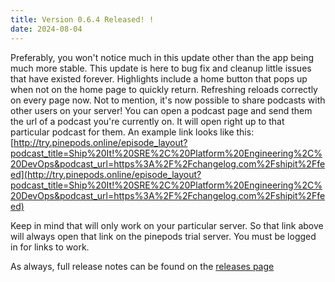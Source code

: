 ```yaml
---
title: Version 0.6.4 Released! !
date: 2024-08-04
---
```


Preferably, you won't notice much in this update other than the app being much more stable. This update is here to bug fix and cleanup little issues that have existed forever. Highlights include a home button that pops up when not on the home page to quickly return. Refreshing reloads correctly on every page now. Not to mention, it's now possible to share podcasts with other users on your server! You can open a podcast page and send them the url of a podcast you're currently on. It will open right up to that particular podcast for them. An example link looks like this: 
[http://try.pinepods.online/episode_layout?podcast_title=Ship%20It!%20SRE%2C%20Platform%20Engineering%2C%20DevOps&podcast_url=https%3A%2F%2Fchangelog.com%2Fshipit%2Ffeed](http://try.pinepods.online/episode_layout?podcast_title=Ship%20It!%20SRE%2C%20Platform%20Engineering%2C%20DevOps&podcast_url=https%3A%2F%2Fchangelog.com%2Fshipit%2Ffeed)

Keep in mind that will only work on your particular server. So that link above will always open that link on the pinepods trial server. You must be logged in for links to work.

As always, full release notes can be found on the [releases page](https://github.com/madeofpendletonwool/PinePods/releases/tag/0.6.4)